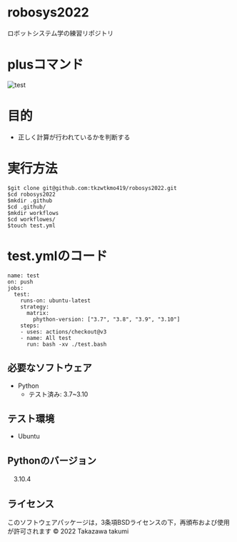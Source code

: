 # robosys2022
ロボットシステム学の練習リポジトリ

# plusコマンド
![test](https://github.com/tkzwtkmo419/robosys2022/actions/workflows/test.yml/badge.svg)

# 目的
* 正しく計算が行われているかを判断する

# 実行方法

```
$git clone git@github.com:tkzwtkmo419/robosys2022.git
$cd robosys2022
$mkdir .github
$cd .github/
$mkdir workflows
$cd workflowes/
$touch test.yml

```
# test.ymlのコード

```
name: test
on: push
jobs:
  test:
    runs-on: ubuntu-latest
    strategy:
      matrix:
        phython-version: ["3.7", "3.8", "3.9", "3.10"]
    steps:
    - uses: actions/checkout@v3
    - name: All test
      run: bash -xv ./test.bash

```

## 必要なソフトウェア
* Python
  * テスト済み: 3.7~3.10

## テスト環境
* Ubuntu

## Pythonのバージョン
　3.10.4

## ライセンス

 このソフトウェアパッケージは，3条項BSDライセンスの下，再頒布および使用が許可されます
© 2022 Takazawa takumi

